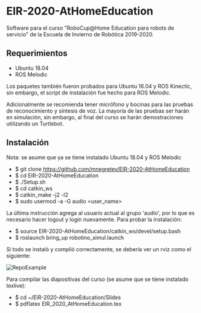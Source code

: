# EIR-2020-AtHomeEducation

Software para el curso "RoboCup@Home Education para robots de servicio" de la Escuela de Invierno de Robótica 2019-2020.

## Requerimientos

* Ubuntu 18.04
* ROS Melodic

Los paquetes también fueron probados para Ubuntu 16.04 y ROS Kinectic, sin embargo, el script de instalación fue hecho para ROS Melodic.

Adicionalmente se recomienda tener micrófono y bocinas para las pruebas de reconocimiento y síntesis de voz. La mayoría de las pruebas ser harán en simulación, sin embargo, al final del curso se harán demostraciones utilizando un Turtlebot. 

## Instalación

Nota: se asume que ya se tiene instalado Ubuntu 18.04 y ROS Melodic

* $ git clone https://github.com/mnegretev/EIR-2020-AtHomeEducation
* $ cd EIR-2020-AtHomeEducation
* $ ./Setup.sh
* $ cd catkin_ws
* $ catkin_make -j2 -l2
* $ sudo usermod -a -G audio <user_name>

La última instrucción agrega al usuario actual al grupo 'audio', por lo que es necesario hacer logout y login nuevamente. Para probar la instalación:

* $ source EIR-2020-AtHomeEducation/catkin_ws/devel/setup.bash
* $ roslaunch bring_up robotino_simul.launch

Si todo se instaló y compiló correctamente, se debería ver un rviz como el siguiente:

![RepoExample](https://github.com/mnegretev/EIR-2020-AtHomeEducation/blob/master/Slides/Figures/RepoExample.png)

Para compilar las diapositivas del curso (se asume que se tiene instalado texlive):

* $ cd ~/EIR-2020-AtHomeEducation/Slides
* $ pdflatex EIR_2020_AtHomeEducation.tex
